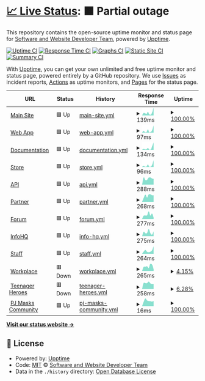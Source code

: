 # [📈 Live Status](https://Software-and-Website-Developer-Team.github.io/Status): <!--live status--> **🟧 Partial outage**

This repository contains the open-source uptime monitor and status page for [Software and Website Developer Team](https://software-and-website-developer-team.github.io), powered by [Upptime](https://github.com/upptime/upptime).

[![Uptime CI](https://github.com/Software-and-Website-Developer-Team/Status/workflows/Uptime%20CI/badge.svg)](https://github.com/Software-and-Website-Developer-Team/Status/actions?query=workflow%3A%22Uptime+CI%22)
[![Response Time CI](https://github.com/Software-and-Website-Developer-Team/Status/workflows/Response%20Time%20CI/badge.svg)](https://github.com/Software-and-Website-Developer-Team/Status/actions?query=workflow%3A%22Response+Time+CI%22)
[![Graphs CI](https://github.com/Software-and-Website-Developer-Team/Status/workflows/Graphs%20CI/badge.svg)](https://github.com/Software-and-Website-Developer-Team/Status/actions?query=workflow%3A%22Graphs+CI%22)
[![Static Site CI](https://github.com/Software-and-Website-Developer-Team/Status/workflows/Static%20Site%20CI/badge.svg)](https://github.com/Software-and-Website-Developer-Team/Status/actions?query=workflow%3A%22Static+Site+CI%22)
[![Summary CI](https://github.com/Software-and-Website-Developer-Team/Status/workflows/Summary%20CI/badge.svg)](https://github.com/Software-and-Website-Developer-Team/Status/actions?query=workflow%3A%22Summary+CI%22)

With [Upptime](https://upptime.js.org), you can get your own unlimited and free uptime monitor and status page, powered entirely by a GitHub repository. We use [Issues](https://github.com/Software-and-Website-Developer-Team/Status/issues) as incident reports, [Actions](https://github.com/Software-and-Website-Developer-Team/Status/actions) as uptime monitors, and [Pages](https://Software-and-Website-Developer-Team.github.io/Status) for the status page.

<!--start: status pages-->
<!-- This summary is generated by Upptime (https://github.com/upptime/upptime) -->
<!-- Do not edit this manually, your changes will be overwritten -->
<!-- prettier-ignore -->
| URL | Status | History | Response Time | Uptime |
| --- | ------ | ------- | ------------- | ------ |
| <img alt="" src="https://favicons.githubusercontent.com/onefutureunifiedteam.tk" height="13"> [Main Site](https://onefutureunifiedteam.tk/) | 🟩 Up | [main-site.yml](https://github.com/One-Future-Unified-Team/Status/commits/HEAD/history/main-site.yml) | <details><summary><img alt="Response time graph" src="./graphs/main-site/response-time-week.png" height="20"> 139ms</summary><br><a href="https://One-Future-Unified-Team.github.io/Status/history/main-site"><img alt="Response time 103" src="https://img.shields.io/endpoint?url=https%3A%2F%2Fraw.githubusercontent.com%2FOne-Future-Unified-Team%2FStatus%2FHEAD%2Fapi%2Fmain-site%2Fresponse-time.json"></a><br><a href="https://One-Future-Unified-Team.github.io/Status/history/main-site"><img alt="24-hour response time 252" src="https://img.shields.io/endpoint?url=https%3A%2F%2Fraw.githubusercontent.com%2FOne-Future-Unified-Team%2FStatus%2FHEAD%2Fapi%2Fmain-site%2Fresponse-time-day.json"></a><br><a href="https://One-Future-Unified-Team.github.io/Status/history/main-site"><img alt="7-day response time 139" src="https://img.shields.io/endpoint?url=https%3A%2F%2Fraw.githubusercontent.com%2FOne-Future-Unified-Team%2FStatus%2FHEAD%2Fapi%2Fmain-site%2Fresponse-time-week.json"></a><br><a href="https://One-Future-Unified-Team.github.io/Status/history/main-site"><img alt="30-day response time 106" src="https://img.shields.io/endpoint?url=https%3A%2F%2Fraw.githubusercontent.com%2FOne-Future-Unified-Team%2FStatus%2FHEAD%2Fapi%2Fmain-site%2Fresponse-time-month.json"></a><br><a href="https://One-Future-Unified-Team.github.io/Status/history/main-site"><img alt="1-year response time 103" src="https://img.shields.io/endpoint?url=https%3A%2F%2Fraw.githubusercontent.com%2FOne-Future-Unified-Team%2FStatus%2FHEAD%2Fapi%2Fmain-site%2Fresponse-time-year.json"></a></details> | <details><summary><a href="https://One-Future-Unified-Team.github.io/Status/history/main-site">100.00%</a></summary><a href="https://One-Future-Unified-Team.github.io/Status/history/main-site"><img alt="All-time uptime 99.92%" src="https://img.shields.io/endpoint?url=https%3A%2F%2Fraw.githubusercontent.com%2FOne-Future-Unified-Team%2FStatus%2FHEAD%2Fapi%2Fmain-site%2Fuptime.json"></a><br><a href="https://One-Future-Unified-Team.github.io/Status/history/main-site"><img alt="24-hour uptime 100.00%" src="https://img.shields.io/endpoint?url=https%3A%2F%2Fraw.githubusercontent.com%2FOne-Future-Unified-Team%2FStatus%2FHEAD%2Fapi%2Fmain-site%2Fuptime-day.json"></a><br><a href="https://One-Future-Unified-Team.github.io/Status/history/main-site"><img alt="7-day uptime 100.00%" src="https://img.shields.io/endpoint?url=https%3A%2F%2Fraw.githubusercontent.com%2FOne-Future-Unified-Team%2FStatus%2FHEAD%2Fapi%2Fmain-site%2Fuptime-week.json"></a><br><a href="https://One-Future-Unified-Team.github.io/Status/history/main-site"><img alt="30-day uptime 100.00%" src="https://img.shields.io/endpoint?url=https%3A%2F%2Fraw.githubusercontent.com%2FOne-Future-Unified-Team%2FStatus%2FHEAD%2Fapi%2Fmain-site%2Fuptime-month.json"></a><br><a href="https://One-Future-Unified-Team.github.io/Status/history/main-site"><img alt="1-year uptime 99.92%" src="https://img.shields.io/endpoint?url=https%3A%2F%2Fraw.githubusercontent.com%2FOne-Future-Unified-Team%2FStatus%2FHEAD%2Fapi%2Fmain-site%2Fuptime-year.json"></a></details>
| <img alt="" src="https://favicons.githubusercontent.com/web-app.onefutureunifiedteam.tk" height="13"> [Web App](https://web-app.onefutureunifiedteam.tk/) | 🟩 Up | [web-app.yml](https://github.com/One-Future-Unified-Team/Status/commits/HEAD/history/web-app.yml) | <details><summary><img alt="Response time graph" src="./graphs/web-app/response-time-week.png" height="20"> 97ms</summary><br><a href="https://One-Future-Unified-Team.github.io/Status/history/web-app"><img alt="Response time 58" src="https://img.shields.io/endpoint?url=https%3A%2F%2Fraw.githubusercontent.com%2FOne-Future-Unified-Team%2FStatus%2FHEAD%2Fapi%2Fweb-app%2Fresponse-time.json"></a><br><a href="https://One-Future-Unified-Team.github.io/Status/history/web-app"><img alt="24-hour response time 212" src="https://img.shields.io/endpoint?url=https%3A%2F%2Fraw.githubusercontent.com%2FOne-Future-Unified-Team%2FStatus%2FHEAD%2Fapi%2Fweb-app%2Fresponse-time-day.json"></a><br><a href="https://One-Future-Unified-Team.github.io/Status/history/web-app"><img alt="7-day response time 97" src="https://img.shields.io/endpoint?url=https%3A%2F%2Fraw.githubusercontent.com%2FOne-Future-Unified-Team%2FStatus%2FHEAD%2Fapi%2Fweb-app%2Fresponse-time-week.json"></a><br><a href="https://One-Future-Unified-Team.github.io/Status/history/web-app"><img alt="30-day response time 67" src="https://img.shields.io/endpoint?url=https%3A%2F%2Fraw.githubusercontent.com%2FOne-Future-Unified-Team%2FStatus%2FHEAD%2Fapi%2Fweb-app%2Fresponse-time-month.json"></a><br><a href="https://One-Future-Unified-Team.github.io/Status/history/web-app"><img alt="1-year response time 58" src="https://img.shields.io/endpoint?url=https%3A%2F%2Fraw.githubusercontent.com%2FOne-Future-Unified-Team%2FStatus%2FHEAD%2Fapi%2Fweb-app%2Fresponse-time-year.json"></a></details> | <details><summary><a href="https://One-Future-Unified-Team.github.io/Status/history/web-app">100.00%</a></summary><a href="https://One-Future-Unified-Team.github.io/Status/history/web-app"><img alt="All-time uptime 99.92%" src="https://img.shields.io/endpoint?url=https%3A%2F%2Fraw.githubusercontent.com%2FOne-Future-Unified-Team%2FStatus%2FHEAD%2Fapi%2Fweb-app%2Fuptime.json"></a><br><a href="https://One-Future-Unified-Team.github.io/Status/history/web-app"><img alt="24-hour uptime 100.00%" src="https://img.shields.io/endpoint?url=https%3A%2F%2Fraw.githubusercontent.com%2FOne-Future-Unified-Team%2FStatus%2FHEAD%2Fapi%2Fweb-app%2Fuptime-day.json"></a><br><a href="https://One-Future-Unified-Team.github.io/Status/history/web-app"><img alt="7-day uptime 100.00%" src="https://img.shields.io/endpoint?url=https%3A%2F%2Fraw.githubusercontent.com%2FOne-Future-Unified-Team%2FStatus%2FHEAD%2Fapi%2Fweb-app%2Fuptime-week.json"></a><br><a href="https://One-Future-Unified-Team.github.io/Status/history/web-app"><img alt="30-day uptime 100.00%" src="https://img.shields.io/endpoint?url=https%3A%2F%2Fraw.githubusercontent.com%2FOne-Future-Unified-Team%2FStatus%2FHEAD%2Fapi%2Fweb-app%2Fuptime-month.json"></a><br><a href="https://One-Future-Unified-Team.github.io/Status/history/web-app"><img alt="1-year uptime 99.92%" src="https://img.shields.io/endpoint?url=https%3A%2F%2Fraw.githubusercontent.com%2FOne-Future-Unified-Team%2FStatus%2FHEAD%2Fapi%2Fweb-app%2Fuptime-year.json"></a></details>
| <img alt="" src="https://favicons.githubusercontent.com/documentation.onefutureunifiedteam.tk" height="13"> [Documentation](https://documentation.onefutureunifiedteam.tk/) | 🟩 Up | [documentation.yml](https://github.com/One-Future-Unified-Team/Status/commits/HEAD/history/documentation.yml) | <details><summary><img alt="Response time graph" src="./graphs/documentation/response-time-week.png" height="20"> 134ms</summary><br><a href="https://One-Future-Unified-Team.github.io/Status/history/documentation"><img alt="Response time 63" src="https://img.shields.io/endpoint?url=https%3A%2F%2Fraw.githubusercontent.com%2FOne-Future-Unified-Team%2FStatus%2FHEAD%2Fapi%2Fdocumentation%2Fresponse-time.json"></a><br><a href="https://One-Future-Unified-Team.github.io/Status/history/documentation"><img alt="24-hour response time 326" src="https://img.shields.io/endpoint?url=https%3A%2F%2Fraw.githubusercontent.com%2FOne-Future-Unified-Team%2FStatus%2FHEAD%2Fapi%2Fdocumentation%2Fresponse-time-day.json"></a><br><a href="https://One-Future-Unified-Team.github.io/Status/history/documentation"><img alt="7-day response time 134" src="https://img.shields.io/endpoint?url=https%3A%2F%2Fraw.githubusercontent.com%2FOne-Future-Unified-Team%2FStatus%2FHEAD%2Fapi%2Fdocumentation%2Fresponse-time-week.json"></a><br><a href="https://One-Future-Unified-Team.github.io/Status/history/documentation"><img alt="30-day response time 75" src="https://img.shields.io/endpoint?url=https%3A%2F%2Fraw.githubusercontent.com%2FOne-Future-Unified-Team%2FStatus%2FHEAD%2Fapi%2Fdocumentation%2Fresponse-time-month.json"></a><br><a href="https://One-Future-Unified-Team.github.io/Status/history/documentation"><img alt="1-year response time 63" src="https://img.shields.io/endpoint?url=https%3A%2F%2Fraw.githubusercontent.com%2FOne-Future-Unified-Team%2FStatus%2FHEAD%2Fapi%2Fdocumentation%2Fresponse-time-year.json"></a></details> | <details><summary><a href="https://One-Future-Unified-Team.github.io/Status/history/documentation">100.00%</a></summary><a href="https://One-Future-Unified-Team.github.io/Status/history/documentation"><img alt="All-time uptime 99.92%" src="https://img.shields.io/endpoint?url=https%3A%2F%2Fraw.githubusercontent.com%2FOne-Future-Unified-Team%2FStatus%2FHEAD%2Fapi%2Fdocumentation%2Fuptime.json"></a><br><a href="https://One-Future-Unified-Team.github.io/Status/history/documentation"><img alt="24-hour uptime 100.00%" src="https://img.shields.io/endpoint?url=https%3A%2F%2Fraw.githubusercontent.com%2FOne-Future-Unified-Team%2FStatus%2FHEAD%2Fapi%2Fdocumentation%2Fuptime-day.json"></a><br><a href="https://One-Future-Unified-Team.github.io/Status/history/documentation"><img alt="7-day uptime 100.00%" src="https://img.shields.io/endpoint?url=https%3A%2F%2Fraw.githubusercontent.com%2FOne-Future-Unified-Team%2FStatus%2FHEAD%2Fapi%2Fdocumentation%2Fuptime-week.json"></a><br><a href="https://One-Future-Unified-Team.github.io/Status/history/documentation"><img alt="30-day uptime 100.00%" src="https://img.shields.io/endpoint?url=https%3A%2F%2Fraw.githubusercontent.com%2FOne-Future-Unified-Team%2FStatus%2FHEAD%2Fapi%2Fdocumentation%2Fuptime-month.json"></a><br><a href="https://One-Future-Unified-Team.github.io/Status/history/documentation"><img alt="1-year uptime 99.92%" src="https://img.shields.io/endpoint?url=https%3A%2F%2Fraw.githubusercontent.com%2FOne-Future-Unified-Team%2FStatus%2FHEAD%2Fapi%2Fdocumentation%2Fuptime-year.json"></a></details>
| <img alt="" src="https://favicons.githubusercontent.com/store.onefutureunifiedteam.tk" height="13"> [Store](https://store.onefutureunifiedteam.tk/) | 🟩 Up | [store.yml](https://github.com/One-Future-Unified-Team/Status/commits/HEAD/history/store.yml) | <details><summary><img alt="Response time graph" src="./graphs/store/response-time-week.png" height="20"> 96ms</summary><br><a href="https://One-Future-Unified-Team.github.io/Status/history/store"><img alt="Response time 57" src="https://img.shields.io/endpoint?url=https%3A%2F%2Fraw.githubusercontent.com%2FOne-Future-Unified-Team%2FStatus%2FHEAD%2Fapi%2Fstore%2Fresponse-time.json"></a><br><a href="https://One-Future-Unified-Team.github.io/Status/history/store"><img alt="24-hour response time 223" src="https://img.shields.io/endpoint?url=https%3A%2F%2Fraw.githubusercontent.com%2FOne-Future-Unified-Team%2FStatus%2FHEAD%2Fapi%2Fstore%2Fresponse-time-day.json"></a><br><a href="https://One-Future-Unified-Team.github.io/Status/history/store"><img alt="7-day response time 96" src="https://img.shields.io/endpoint?url=https%3A%2F%2Fraw.githubusercontent.com%2FOne-Future-Unified-Team%2FStatus%2FHEAD%2Fapi%2Fstore%2Fresponse-time-week.json"></a><br><a href="https://One-Future-Unified-Team.github.io/Status/history/store"><img alt="30-day response time 58" src="https://img.shields.io/endpoint?url=https%3A%2F%2Fraw.githubusercontent.com%2FOne-Future-Unified-Team%2FStatus%2FHEAD%2Fapi%2Fstore%2Fresponse-time-month.json"></a><br><a href="https://One-Future-Unified-Team.github.io/Status/history/store"><img alt="1-year response time 57" src="https://img.shields.io/endpoint?url=https%3A%2F%2Fraw.githubusercontent.com%2FOne-Future-Unified-Team%2FStatus%2FHEAD%2Fapi%2Fstore%2Fresponse-time-year.json"></a></details> | <details><summary><a href="https://One-Future-Unified-Team.github.io/Status/history/store">100.00%</a></summary><a href="https://One-Future-Unified-Team.github.io/Status/history/store"><img alt="All-time uptime 99.92%" src="https://img.shields.io/endpoint?url=https%3A%2F%2Fraw.githubusercontent.com%2FOne-Future-Unified-Team%2FStatus%2FHEAD%2Fapi%2Fstore%2Fuptime.json"></a><br><a href="https://One-Future-Unified-Team.github.io/Status/history/store"><img alt="24-hour uptime 100.00%" src="https://img.shields.io/endpoint?url=https%3A%2F%2Fraw.githubusercontent.com%2FOne-Future-Unified-Team%2FStatus%2FHEAD%2Fapi%2Fstore%2Fuptime-day.json"></a><br><a href="https://One-Future-Unified-Team.github.io/Status/history/store"><img alt="7-day uptime 100.00%" src="https://img.shields.io/endpoint?url=https%3A%2F%2Fraw.githubusercontent.com%2FOne-Future-Unified-Team%2FStatus%2FHEAD%2Fapi%2Fstore%2Fuptime-week.json"></a><br><a href="https://One-Future-Unified-Team.github.io/Status/history/store"><img alt="30-day uptime 100.00%" src="https://img.shields.io/endpoint?url=https%3A%2F%2Fraw.githubusercontent.com%2FOne-Future-Unified-Team%2FStatus%2FHEAD%2Fapi%2Fstore%2Fuptime-month.json"></a><br><a href="https://One-Future-Unified-Team.github.io/Status/history/store"><img alt="1-year uptime 99.92%" src="https://img.shields.io/endpoint?url=https%3A%2F%2Fraw.githubusercontent.com%2FOne-Future-Unified-Team%2FStatus%2FHEAD%2Fapi%2Fstore%2Fuptime-year.json"></a></details>
| <img alt="" src="https://favicons.githubusercontent.com/api.onefutureunifiedteam.tk" height="13"> [API](https://api.onefutureunifiedteam.tk/) | 🟩 Up | [api.yml](https://github.com/One-Future-Unified-Team/Status/commits/HEAD/history/api.yml) | <details><summary><img alt="Response time graph" src="./graphs/api/response-time-week.png" height="20"> 288ms</summary><br><a href="https://One-Future-Unified-Team.github.io/Status/history/api"><img alt="Response time 288" src="https://img.shields.io/endpoint?url=https%3A%2F%2Fraw.githubusercontent.com%2FOne-Future-Unified-Team%2FStatus%2FHEAD%2Fapi%2Fapi%2Fresponse-time.json"></a><br><a href="https://One-Future-Unified-Team.github.io/Status/history/api"><img alt="24-hour response time 288" src="https://img.shields.io/endpoint?url=https%3A%2F%2Fraw.githubusercontent.com%2FOne-Future-Unified-Team%2FStatus%2FHEAD%2Fapi%2Fapi%2Fresponse-time-day.json"></a><br><a href="https://One-Future-Unified-Team.github.io/Status/history/api"><img alt="7-day response time 288" src="https://img.shields.io/endpoint?url=https%3A%2F%2Fraw.githubusercontent.com%2FOne-Future-Unified-Team%2FStatus%2FHEAD%2Fapi%2Fapi%2Fresponse-time-week.json"></a><br><a href="https://One-Future-Unified-Team.github.io/Status/history/api"><img alt="30-day response time 288" src="https://img.shields.io/endpoint?url=https%3A%2F%2Fraw.githubusercontent.com%2FOne-Future-Unified-Team%2FStatus%2FHEAD%2Fapi%2Fapi%2Fresponse-time-month.json"></a><br><a href="https://One-Future-Unified-Team.github.io/Status/history/api"><img alt="1-year response time 288" src="https://img.shields.io/endpoint?url=https%3A%2F%2Fraw.githubusercontent.com%2FOne-Future-Unified-Team%2FStatus%2FHEAD%2Fapi%2Fapi%2Fresponse-time-year.json"></a></details> | <details><summary><a href="https://One-Future-Unified-Team.github.io/Status/history/api">100.00%</a></summary><a href="https://One-Future-Unified-Team.github.io/Status/history/api"><img alt="All-time uptime 100.00%" src="https://img.shields.io/endpoint?url=https%3A%2F%2Fraw.githubusercontent.com%2FOne-Future-Unified-Team%2FStatus%2FHEAD%2Fapi%2Fapi%2Fuptime.json"></a><br><a href="https://One-Future-Unified-Team.github.io/Status/history/api"><img alt="24-hour uptime 100.00%" src="https://img.shields.io/endpoint?url=https%3A%2F%2Fraw.githubusercontent.com%2FOne-Future-Unified-Team%2FStatus%2FHEAD%2Fapi%2Fapi%2Fuptime-day.json"></a><br><a href="https://One-Future-Unified-Team.github.io/Status/history/api"><img alt="7-day uptime 100.00%" src="https://img.shields.io/endpoint?url=https%3A%2F%2Fraw.githubusercontent.com%2FOne-Future-Unified-Team%2FStatus%2FHEAD%2Fapi%2Fapi%2Fuptime-week.json"></a><br><a href="https://One-Future-Unified-Team.github.io/Status/history/api"><img alt="30-day uptime 100.00%" src="https://img.shields.io/endpoint?url=https%3A%2F%2Fraw.githubusercontent.com%2FOne-Future-Unified-Team%2FStatus%2FHEAD%2Fapi%2Fapi%2Fuptime-month.json"></a><br><a href="https://One-Future-Unified-Team.github.io/Status/history/api"><img alt="1-year uptime 100.00%" src="https://img.shields.io/endpoint?url=https%3A%2F%2Fraw.githubusercontent.com%2FOne-Future-Unified-Team%2FStatus%2FHEAD%2Fapi%2Fapi%2Fuptime-year.json"></a></details>
| <img alt="" src="https://favicons.githubusercontent.com/partner.onefutureunifiedteam.tk" height="13"> [Partner](https://partner.onefutureunifiedteam.tk/) | 🟩 Up | [partner.yml](https://github.com/One-Future-Unified-Team/Status/commits/HEAD/history/partner.yml) | <details><summary><img alt="Response time graph" src="./graphs/partner/response-time-week.png" height="20"> 268ms</summary><br><a href="https://One-Future-Unified-Team.github.io/Status/history/partner"><img alt="Response time 268" src="https://img.shields.io/endpoint?url=https%3A%2F%2Fraw.githubusercontent.com%2FOne-Future-Unified-Team%2FStatus%2FHEAD%2Fapi%2Fpartner%2Fresponse-time.json"></a><br><a href="https://One-Future-Unified-Team.github.io/Status/history/partner"><img alt="24-hour response time 268" src="https://img.shields.io/endpoint?url=https%3A%2F%2Fraw.githubusercontent.com%2FOne-Future-Unified-Team%2FStatus%2FHEAD%2Fapi%2Fpartner%2Fresponse-time-day.json"></a><br><a href="https://One-Future-Unified-Team.github.io/Status/history/partner"><img alt="7-day response time 268" src="https://img.shields.io/endpoint?url=https%3A%2F%2Fraw.githubusercontent.com%2FOne-Future-Unified-Team%2FStatus%2FHEAD%2Fapi%2Fpartner%2Fresponse-time-week.json"></a><br><a href="https://One-Future-Unified-Team.github.io/Status/history/partner"><img alt="30-day response time 268" src="https://img.shields.io/endpoint?url=https%3A%2F%2Fraw.githubusercontent.com%2FOne-Future-Unified-Team%2FStatus%2FHEAD%2Fapi%2Fpartner%2Fresponse-time-month.json"></a><br><a href="https://One-Future-Unified-Team.github.io/Status/history/partner"><img alt="1-year response time 268" src="https://img.shields.io/endpoint?url=https%3A%2F%2Fraw.githubusercontent.com%2FOne-Future-Unified-Team%2FStatus%2FHEAD%2Fapi%2Fpartner%2Fresponse-time-year.json"></a></details> | <details><summary><a href="https://One-Future-Unified-Team.github.io/Status/history/partner">100.00%</a></summary><a href="https://One-Future-Unified-Team.github.io/Status/history/partner"><img alt="All-time uptime 100.00%" src="https://img.shields.io/endpoint?url=https%3A%2F%2Fraw.githubusercontent.com%2FOne-Future-Unified-Team%2FStatus%2FHEAD%2Fapi%2Fpartner%2Fuptime.json"></a><br><a href="https://One-Future-Unified-Team.github.io/Status/history/partner"><img alt="24-hour uptime 100.00%" src="https://img.shields.io/endpoint?url=https%3A%2F%2Fraw.githubusercontent.com%2FOne-Future-Unified-Team%2FStatus%2FHEAD%2Fapi%2Fpartner%2Fuptime-day.json"></a><br><a href="https://One-Future-Unified-Team.github.io/Status/history/partner"><img alt="7-day uptime 100.00%" src="https://img.shields.io/endpoint?url=https%3A%2F%2Fraw.githubusercontent.com%2FOne-Future-Unified-Team%2FStatus%2FHEAD%2Fapi%2Fpartner%2Fuptime-week.json"></a><br><a href="https://One-Future-Unified-Team.github.io/Status/history/partner"><img alt="30-day uptime 100.00%" src="https://img.shields.io/endpoint?url=https%3A%2F%2Fraw.githubusercontent.com%2FOne-Future-Unified-Team%2FStatus%2FHEAD%2Fapi%2Fpartner%2Fuptime-month.json"></a><br><a href="https://One-Future-Unified-Team.github.io/Status/history/partner"><img alt="1-year uptime 100.00%" src="https://img.shields.io/endpoint?url=https%3A%2F%2Fraw.githubusercontent.com%2FOne-Future-Unified-Team%2FStatus%2FHEAD%2Fapi%2Fpartner%2Fuptime-year.json"></a></details>
| <img alt="" src="https://favicons.githubusercontent.com/forum.onefutureunifiedteam.tk" height="13"> [Forum](https://forum.onefutureunifiedteam.tk/) | 🟩 Up | [forum.yml](https://github.com/One-Future-Unified-Team/Status/commits/HEAD/history/forum.yml) | <details><summary><img alt="Response time graph" src="./graphs/forum/response-time-week.png" height="20"> 277ms</summary><br><a href="https://One-Future-Unified-Team.github.io/Status/history/forum"><img alt="Response time 277" src="https://img.shields.io/endpoint?url=https%3A%2F%2Fraw.githubusercontent.com%2FOne-Future-Unified-Team%2FStatus%2FHEAD%2Fapi%2Fforum%2Fresponse-time.json"></a><br><a href="https://One-Future-Unified-Team.github.io/Status/history/forum"><img alt="24-hour response time 277" src="https://img.shields.io/endpoint?url=https%3A%2F%2Fraw.githubusercontent.com%2FOne-Future-Unified-Team%2FStatus%2FHEAD%2Fapi%2Fforum%2Fresponse-time-day.json"></a><br><a href="https://One-Future-Unified-Team.github.io/Status/history/forum"><img alt="7-day response time 277" src="https://img.shields.io/endpoint?url=https%3A%2F%2Fraw.githubusercontent.com%2FOne-Future-Unified-Team%2FStatus%2FHEAD%2Fapi%2Fforum%2Fresponse-time-week.json"></a><br><a href="https://One-Future-Unified-Team.github.io/Status/history/forum"><img alt="30-day response time 277" src="https://img.shields.io/endpoint?url=https%3A%2F%2Fraw.githubusercontent.com%2FOne-Future-Unified-Team%2FStatus%2FHEAD%2Fapi%2Fforum%2Fresponse-time-month.json"></a><br><a href="https://One-Future-Unified-Team.github.io/Status/history/forum"><img alt="1-year response time 277" src="https://img.shields.io/endpoint?url=https%3A%2F%2Fraw.githubusercontent.com%2FOne-Future-Unified-Team%2FStatus%2FHEAD%2Fapi%2Fforum%2Fresponse-time-year.json"></a></details> | <details><summary><a href="https://One-Future-Unified-Team.github.io/Status/history/forum">100.00%</a></summary><a href="https://One-Future-Unified-Team.github.io/Status/history/forum"><img alt="All-time uptime 100.00%" src="https://img.shields.io/endpoint?url=https%3A%2F%2Fraw.githubusercontent.com%2FOne-Future-Unified-Team%2FStatus%2FHEAD%2Fapi%2Fforum%2Fuptime.json"></a><br><a href="https://One-Future-Unified-Team.github.io/Status/history/forum"><img alt="24-hour uptime 100.00%" src="https://img.shields.io/endpoint?url=https%3A%2F%2Fraw.githubusercontent.com%2FOne-Future-Unified-Team%2FStatus%2FHEAD%2Fapi%2Fforum%2Fuptime-day.json"></a><br><a href="https://One-Future-Unified-Team.github.io/Status/history/forum"><img alt="7-day uptime 100.00%" src="https://img.shields.io/endpoint?url=https%3A%2F%2Fraw.githubusercontent.com%2FOne-Future-Unified-Team%2FStatus%2FHEAD%2Fapi%2Fforum%2Fuptime-week.json"></a><br><a href="https://One-Future-Unified-Team.github.io/Status/history/forum"><img alt="30-day uptime 100.00%" src="https://img.shields.io/endpoint?url=https%3A%2F%2Fraw.githubusercontent.com%2FOne-Future-Unified-Team%2FStatus%2FHEAD%2Fapi%2Fforum%2Fuptime-month.json"></a><br><a href="https://One-Future-Unified-Team.github.io/Status/history/forum"><img alt="1-year uptime 100.00%" src="https://img.shields.io/endpoint?url=https%3A%2F%2Fraw.githubusercontent.com%2FOne-Future-Unified-Team%2FStatus%2FHEAD%2Fapi%2Fforum%2Fuptime-year.json"></a></details>
| <img alt="" src="https://favicons.githubusercontent.com/infohq.onefutureunifiedteam.tk" height="13"> [InfoHQ](https://infohq.onefutureunifiedteam.tk/) | 🟩 Up | [info-hq.yml](https://github.com/One-Future-Unified-Team/Status/commits/HEAD/history/info-hq.yml) | <details><summary><img alt="Response time graph" src="./graphs/info-hq/response-time-week.png" height="20"> 275ms</summary><br><a href="https://One-Future-Unified-Team.github.io/Status/history/info-hq"><img alt="Response time 275" src="https://img.shields.io/endpoint?url=https%3A%2F%2Fraw.githubusercontent.com%2FOne-Future-Unified-Team%2FStatus%2FHEAD%2Fapi%2Finfo-hq%2Fresponse-time.json"></a><br><a href="https://One-Future-Unified-Team.github.io/Status/history/info-hq"><img alt="24-hour response time 275" src="https://img.shields.io/endpoint?url=https%3A%2F%2Fraw.githubusercontent.com%2FOne-Future-Unified-Team%2FStatus%2FHEAD%2Fapi%2Finfo-hq%2Fresponse-time-day.json"></a><br><a href="https://One-Future-Unified-Team.github.io/Status/history/info-hq"><img alt="7-day response time 275" src="https://img.shields.io/endpoint?url=https%3A%2F%2Fraw.githubusercontent.com%2FOne-Future-Unified-Team%2FStatus%2FHEAD%2Fapi%2Finfo-hq%2Fresponse-time-week.json"></a><br><a href="https://One-Future-Unified-Team.github.io/Status/history/info-hq"><img alt="30-day response time 275" src="https://img.shields.io/endpoint?url=https%3A%2F%2Fraw.githubusercontent.com%2FOne-Future-Unified-Team%2FStatus%2FHEAD%2Fapi%2Finfo-hq%2Fresponse-time-month.json"></a><br><a href="https://One-Future-Unified-Team.github.io/Status/history/info-hq"><img alt="1-year response time 275" src="https://img.shields.io/endpoint?url=https%3A%2F%2Fraw.githubusercontent.com%2FOne-Future-Unified-Team%2FStatus%2FHEAD%2Fapi%2Finfo-hq%2Fresponse-time-year.json"></a></details> | <details><summary><a href="https://One-Future-Unified-Team.github.io/Status/history/info-hq">100.00%</a></summary><a href="https://One-Future-Unified-Team.github.io/Status/history/info-hq"><img alt="All-time uptime 100.00%" src="https://img.shields.io/endpoint?url=https%3A%2F%2Fraw.githubusercontent.com%2FOne-Future-Unified-Team%2FStatus%2FHEAD%2Fapi%2Finfo-hq%2Fuptime.json"></a><br><a href="https://One-Future-Unified-Team.github.io/Status/history/info-hq"><img alt="24-hour uptime 100.00%" src="https://img.shields.io/endpoint?url=https%3A%2F%2Fraw.githubusercontent.com%2FOne-Future-Unified-Team%2FStatus%2FHEAD%2Fapi%2Finfo-hq%2Fuptime-day.json"></a><br><a href="https://One-Future-Unified-Team.github.io/Status/history/info-hq"><img alt="7-day uptime 100.00%" src="https://img.shields.io/endpoint?url=https%3A%2F%2Fraw.githubusercontent.com%2FOne-Future-Unified-Team%2FStatus%2FHEAD%2Fapi%2Finfo-hq%2Fuptime-week.json"></a><br><a href="https://One-Future-Unified-Team.github.io/Status/history/info-hq"><img alt="30-day uptime 100.00%" src="https://img.shields.io/endpoint?url=https%3A%2F%2Fraw.githubusercontent.com%2FOne-Future-Unified-Team%2FStatus%2FHEAD%2Fapi%2Finfo-hq%2Fuptime-month.json"></a><br><a href="https://One-Future-Unified-Team.github.io/Status/history/info-hq"><img alt="1-year uptime 100.00%" src="https://img.shields.io/endpoint?url=https%3A%2F%2Fraw.githubusercontent.com%2FOne-Future-Unified-Team%2FStatus%2FHEAD%2Fapi%2Finfo-hq%2Fuptime-year.json"></a></details>
| <img alt="" src="https://favicons.githubusercontent.com/staff.onefutureunifiedteam.tk" height="13"> [Staff](https://staff.onefutureunifiedteam.tk/) | 🟩 Up | [staff.yml](https://github.com/One-Future-Unified-Team/Status/commits/HEAD/history/staff.yml) | <details><summary><img alt="Response time graph" src="./graphs/staff/response-time-week.png" height="20"> 264ms</summary><br><a href="https://One-Future-Unified-Team.github.io/Status/history/staff"><img alt="Response time 264" src="https://img.shields.io/endpoint?url=https%3A%2F%2Fraw.githubusercontent.com%2FOne-Future-Unified-Team%2FStatus%2FHEAD%2Fapi%2Fstaff%2Fresponse-time.json"></a><br><a href="https://One-Future-Unified-Team.github.io/Status/history/staff"><img alt="24-hour response time 264" src="https://img.shields.io/endpoint?url=https%3A%2F%2Fraw.githubusercontent.com%2FOne-Future-Unified-Team%2FStatus%2FHEAD%2Fapi%2Fstaff%2Fresponse-time-day.json"></a><br><a href="https://One-Future-Unified-Team.github.io/Status/history/staff"><img alt="7-day response time 264" src="https://img.shields.io/endpoint?url=https%3A%2F%2Fraw.githubusercontent.com%2FOne-Future-Unified-Team%2FStatus%2FHEAD%2Fapi%2Fstaff%2Fresponse-time-week.json"></a><br><a href="https://One-Future-Unified-Team.github.io/Status/history/staff"><img alt="30-day response time 264" src="https://img.shields.io/endpoint?url=https%3A%2F%2Fraw.githubusercontent.com%2FOne-Future-Unified-Team%2FStatus%2FHEAD%2Fapi%2Fstaff%2Fresponse-time-month.json"></a><br><a href="https://One-Future-Unified-Team.github.io/Status/history/staff"><img alt="1-year response time 264" src="https://img.shields.io/endpoint?url=https%3A%2F%2Fraw.githubusercontent.com%2FOne-Future-Unified-Team%2FStatus%2FHEAD%2Fapi%2Fstaff%2Fresponse-time-year.json"></a></details> | <details><summary><a href="https://One-Future-Unified-Team.github.io/Status/history/staff">100.00%</a></summary><a href="https://One-Future-Unified-Team.github.io/Status/history/staff"><img alt="All-time uptime 100.00%" src="https://img.shields.io/endpoint?url=https%3A%2F%2Fraw.githubusercontent.com%2FOne-Future-Unified-Team%2FStatus%2FHEAD%2Fapi%2Fstaff%2Fuptime.json"></a><br><a href="https://One-Future-Unified-Team.github.io/Status/history/staff"><img alt="24-hour uptime 100.00%" src="https://img.shields.io/endpoint?url=https%3A%2F%2Fraw.githubusercontent.com%2FOne-Future-Unified-Team%2FStatus%2FHEAD%2Fapi%2Fstaff%2Fuptime-day.json"></a><br><a href="https://One-Future-Unified-Team.github.io/Status/history/staff"><img alt="7-day uptime 100.00%" src="https://img.shields.io/endpoint?url=https%3A%2F%2Fraw.githubusercontent.com%2FOne-Future-Unified-Team%2FStatus%2FHEAD%2Fapi%2Fstaff%2Fuptime-week.json"></a><br><a href="https://One-Future-Unified-Team.github.io/Status/history/staff"><img alt="30-day uptime 100.00%" src="https://img.shields.io/endpoint?url=https%3A%2F%2Fraw.githubusercontent.com%2FOne-Future-Unified-Team%2FStatus%2FHEAD%2Fapi%2Fstaff%2Fuptime-month.json"></a><br><a href="https://One-Future-Unified-Team.github.io/Status/history/staff"><img alt="1-year uptime 100.00%" src="https://img.shields.io/endpoint?url=https%3A%2F%2Fraw.githubusercontent.com%2FOne-Future-Unified-Team%2FStatus%2FHEAD%2Fapi%2Fstaff%2Fuptime-year.json"></a></details>
| <img alt="" src="https://favicons.githubusercontent.com/workplace.onefutureunifiedteam.tk" height="13"> [Workplace](https://workplace.onefutureunifiedteam.tk/) | 🟥 Down | [workplace.yml](https://github.com/One-Future-Unified-Team/Status/commits/HEAD/history/workplace.yml) | <details><summary><img alt="Response time graph" src="./graphs/workplace/response-time-week.png" height="20"> 265ms</summary><br><a href="https://One-Future-Unified-Team.github.io/Status/history/workplace"><img alt="Response time 265" src="https://img.shields.io/endpoint?url=https%3A%2F%2Fraw.githubusercontent.com%2FOne-Future-Unified-Team%2FStatus%2FHEAD%2Fapi%2Fworkplace%2Fresponse-time.json"></a><br><a href="https://One-Future-Unified-Team.github.io/Status/history/workplace"><img alt="24-hour response time 265" src="https://img.shields.io/endpoint?url=https%3A%2F%2Fraw.githubusercontent.com%2FOne-Future-Unified-Team%2FStatus%2FHEAD%2Fapi%2Fworkplace%2Fresponse-time-day.json"></a><br><a href="https://One-Future-Unified-Team.github.io/Status/history/workplace"><img alt="7-day response time 265" src="https://img.shields.io/endpoint?url=https%3A%2F%2Fraw.githubusercontent.com%2FOne-Future-Unified-Team%2FStatus%2FHEAD%2Fapi%2Fworkplace%2Fresponse-time-week.json"></a><br><a href="https://One-Future-Unified-Team.github.io/Status/history/workplace"><img alt="30-day response time 265" src="https://img.shields.io/endpoint?url=https%3A%2F%2Fraw.githubusercontent.com%2FOne-Future-Unified-Team%2FStatus%2FHEAD%2Fapi%2Fworkplace%2Fresponse-time-month.json"></a><br><a href="https://One-Future-Unified-Team.github.io/Status/history/workplace"><img alt="1-year response time 265" src="https://img.shields.io/endpoint?url=https%3A%2F%2Fraw.githubusercontent.com%2FOne-Future-Unified-Team%2FStatus%2FHEAD%2Fapi%2Fworkplace%2Fresponse-time-year.json"></a></details> | <details><summary><a href="https://One-Future-Unified-Team.github.io/Status/history/workplace">4.15%</a></summary><a href="https://One-Future-Unified-Team.github.io/Status/history/workplace"><img alt="All-time uptime 4.15%" src="https://img.shields.io/endpoint?url=https%3A%2F%2Fraw.githubusercontent.com%2FOne-Future-Unified-Team%2FStatus%2FHEAD%2Fapi%2Fworkplace%2Fuptime.json"></a><br><a href="https://One-Future-Unified-Team.github.io/Status/history/workplace"><img alt="24-hour uptime 4.15%" src="https://img.shields.io/endpoint?url=https%3A%2F%2Fraw.githubusercontent.com%2FOne-Future-Unified-Team%2FStatus%2FHEAD%2Fapi%2Fworkplace%2Fuptime-day.json"></a><br><a href="https://One-Future-Unified-Team.github.io/Status/history/workplace"><img alt="7-day uptime 4.15%" src="https://img.shields.io/endpoint?url=https%3A%2F%2Fraw.githubusercontent.com%2FOne-Future-Unified-Team%2FStatus%2FHEAD%2Fapi%2Fworkplace%2Fuptime-week.json"></a><br><a href="https://One-Future-Unified-Team.github.io/Status/history/workplace"><img alt="30-day uptime 4.15%" src="https://img.shields.io/endpoint?url=https%3A%2F%2Fraw.githubusercontent.com%2FOne-Future-Unified-Team%2FStatus%2FHEAD%2Fapi%2Fworkplace%2Fuptime-month.json"></a><br><a href="https://One-Future-Unified-Team.github.io/Status/history/workplace"><img alt="1-year uptime 4.15%" src="https://img.shields.io/endpoint?url=https%3A%2F%2Fraw.githubusercontent.com%2FOne-Future-Unified-Team%2FStatus%2FHEAD%2Fapi%2Fworkplace%2Fuptime-year.json"></a></details>
| <img alt="" src="https://favicons.githubusercontent.com/teenager-heroes.tk" height="13"> [Teenager Heroes](https://teenager-heroes.tk/) | 🟥 Down | [teenager-heroes.yml](https://github.com/One-Future-Unified-Team/Status/commits/HEAD/history/teenager-heroes.yml) | <details><summary><img alt="Response time graph" src="./graphs/teenager-heroes/response-time-week.png" height="20"> 258ms</summary><br><a href="https://One-Future-Unified-Team.github.io/Status/history/teenager-heroes"><img alt="Response time 258" src="https://img.shields.io/endpoint?url=https%3A%2F%2Fraw.githubusercontent.com%2FOne-Future-Unified-Team%2FStatus%2FHEAD%2Fapi%2Fteenager-heroes%2Fresponse-time.json"></a><br><a href="https://One-Future-Unified-Team.github.io/Status/history/teenager-heroes"><img alt="24-hour response time 258" src="https://img.shields.io/endpoint?url=https%3A%2F%2Fraw.githubusercontent.com%2FOne-Future-Unified-Team%2FStatus%2FHEAD%2Fapi%2Fteenager-heroes%2Fresponse-time-day.json"></a><br><a href="https://One-Future-Unified-Team.github.io/Status/history/teenager-heroes"><img alt="7-day response time 258" src="https://img.shields.io/endpoint?url=https%3A%2F%2Fraw.githubusercontent.com%2FOne-Future-Unified-Team%2FStatus%2FHEAD%2Fapi%2Fteenager-heroes%2Fresponse-time-week.json"></a><br><a href="https://One-Future-Unified-Team.github.io/Status/history/teenager-heroes"><img alt="30-day response time 258" src="https://img.shields.io/endpoint?url=https%3A%2F%2Fraw.githubusercontent.com%2FOne-Future-Unified-Team%2FStatus%2FHEAD%2Fapi%2Fteenager-heroes%2Fresponse-time-month.json"></a><br><a href="https://One-Future-Unified-Team.github.io/Status/history/teenager-heroes"><img alt="1-year response time 258" src="https://img.shields.io/endpoint?url=https%3A%2F%2Fraw.githubusercontent.com%2FOne-Future-Unified-Team%2FStatus%2FHEAD%2Fapi%2Fteenager-heroes%2Fresponse-time-year.json"></a></details> | <details><summary><a href="https://One-Future-Unified-Team.github.io/Status/history/teenager-heroes">6.28%</a></summary><a href="https://One-Future-Unified-Team.github.io/Status/history/teenager-heroes"><img alt="All-time uptime 6.28%" src="https://img.shields.io/endpoint?url=https%3A%2F%2Fraw.githubusercontent.com%2FOne-Future-Unified-Team%2FStatus%2FHEAD%2Fapi%2Fteenager-heroes%2Fuptime.json"></a><br><a href="https://One-Future-Unified-Team.github.io/Status/history/teenager-heroes"><img alt="24-hour uptime 6.28%" src="https://img.shields.io/endpoint?url=https%3A%2F%2Fraw.githubusercontent.com%2FOne-Future-Unified-Team%2FStatus%2FHEAD%2Fapi%2Fteenager-heroes%2Fuptime-day.json"></a><br><a href="https://One-Future-Unified-Team.github.io/Status/history/teenager-heroes"><img alt="7-day uptime 6.28%" src="https://img.shields.io/endpoint?url=https%3A%2F%2Fraw.githubusercontent.com%2FOne-Future-Unified-Team%2FStatus%2FHEAD%2Fapi%2Fteenager-heroes%2Fuptime-week.json"></a><br><a href="https://One-Future-Unified-Team.github.io/Status/history/teenager-heroes"><img alt="30-day uptime 6.28%" src="https://img.shields.io/endpoint?url=https%3A%2F%2Fraw.githubusercontent.com%2FOne-Future-Unified-Team%2FStatus%2FHEAD%2Fapi%2Fteenager-heroes%2Fuptime-month.json"></a><br><a href="https://One-Future-Unified-Team.github.io/Status/history/teenager-heroes"><img alt="1-year uptime 6.28%" src="https://img.shields.io/endpoint?url=https%3A%2F%2Fraw.githubusercontent.com%2FOne-Future-Unified-Team%2FStatus%2FHEAD%2Fapi%2Fteenager-heroes%2Fuptime-year.json"></a></details>
| <img alt="" src="https://favicons.githubusercontent.com/staff.onefutureunifiedteam.tk" height="13"> [PJ Masks Community](https://staff.onefutureunifiedteam.tk/) | 🟩 Up | [pj-masks-community.yml](https://github.com/One-Future-Unified-Team/Status/commits/HEAD/history/pj-masks-community.yml) | <details><summary><img alt="Response time graph" src="./graphs/pj-masks-community/response-time-week.png" height="20"> 16ms</summary><br><a href="https://One-Future-Unified-Team.github.io/Status/history/pj-masks-community"><img alt="Response time 16" src="https://img.shields.io/endpoint?url=https%3A%2F%2Fraw.githubusercontent.com%2FOne-Future-Unified-Team%2FStatus%2FHEAD%2Fapi%2Fpj-masks-community%2Fresponse-time.json"></a><br><a href="https://One-Future-Unified-Team.github.io/Status/history/pj-masks-community"><img alt="24-hour response time 16" src="https://img.shields.io/endpoint?url=https%3A%2F%2Fraw.githubusercontent.com%2FOne-Future-Unified-Team%2FStatus%2FHEAD%2Fapi%2Fpj-masks-community%2Fresponse-time-day.json"></a><br><a href="https://One-Future-Unified-Team.github.io/Status/history/pj-masks-community"><img alt="7-day response time 16" src="https://img.shields.io/endpoint?url=https%3A%2F%2Fraw.githubusercontent.com%2FOne-Future-Unified-Team%2FStatus%2FHEAD%2Fapi%2Fpj-masks-community%2Fresponse-time-week.json"></a><br><a href="https://One-Future-Unified-Team.github.io/Status/history/pj-masks-community"><img alt="30-day response time 16" src="https://img.shields.io/endpoint?url=https%3A%2F%2Fraw.githubusercontent.com%2FOne-Future-Unified-Team%2FStatus%2FHEAD%2Fapi%2Fpj-masks-community%2Fresponse-time-month.json"></a><br><a href="https://One-Future-Unified-Team.github.io/Status/history/pj-masks-community"><img alt="1-year response time 16" src="https://img.shields.io/endpoint?url=https%3A%2F%2Fraw.githubusercontent.com%2FOne-Future-Unified-Team%2FStatus%2FHEAD%2Fapi%2Fpj-masks-community%2Fresponse-time-year.json"></a></details> | <details><summary><a href="https://One-Future-Unified-Team.github.io/Status/history/pj-masks-community">100.00%</a></summary><a href="https://One-Future-Unified-Team.github.io/Status/history/pj-masks-community"><img alt="All-time uptime 100.00%" src="https://img.shields.io/endpoint?url=https%3A%2F%2Fraw.githubusercontent.com%2FOne-Future-Unified-Team%2FStatus%2FHEAD%2Fapi%2Fpj-masks-community%2Fuptime.json"></a><br><a href="https://One-Future-Unified-Team.github.io/Status/history/pj-masks-community"><img alt="24-hour uptime 100.00%" src="https://img.shields.io/endpoint?url=https%3A%2F%2Fraw.githubusercontent.com%2FOne-Future-Unified-Team%2FStatus%2FHEAD%2Fapi%2Fpj-masks-community%2Fuptime-day.json"></a><br><a href="https://One-Future-Unified-Team.github.io/Status/history/pj-masks-community"><img alt="7-day uptime 100.00%" src="https://img.shields.io/endpoint?url=https%3A%2F%2Fraw.githubusercontent.com%2FOne-Future-Unified-Team%2FStatus%2FHEAD%2Fapi%2Fpj-masks-community%2Fuptime-week.json"></a><br><a href="https://One-Future-Unified-Team.github.io/Status/history/pj-masks-community"><img alt="30-day uptime 100.00%" src="https://img.shields.io/endpoint?url=https%3A%2F%2Fraw.githubusercontent.com%2FOne-Future-Unified-Team%2FStatus%2FHEAD%2Fapi%2Fpj-masks-community%2Fuptime-month.json"></a><br><a href="https://One-Future-Unified-Team.github.io/Status/history/pj-masks-community"><img alt="1-year uptime 100.00%" src="https://img.shields.io/endpoint?url=https%3A%2F%2Fraw.githubusercontent.com%2FOne-Future-Unified-Team%2FStatus%2FHEAD%2Fapi%2Fpj-masks-community%2Fuptime-year.json"></a></details>

<!--end: status pages-->

[**Visit our status website →**](https://Software-and-Website-Developer-Team.github.io/Status)

## 📄 License

- Powered by: [Upptime](https://github.com/upptime/upptime)
- Code: [MIT](./LICENSE) © [Software and Website Developer Team](https://software-and-website-developer-team.github.io)
- Data in the `./history` directory: [Open Database License](https://opendatacommons.org/licenses/odbl/1-0/)
